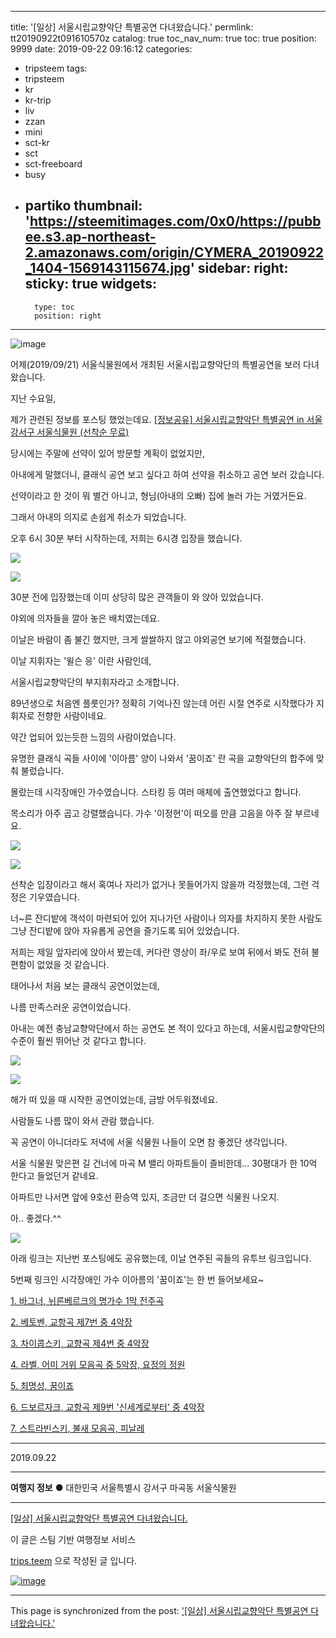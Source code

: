 
---
title: '[일상] 서울시립교향악단 특별공연 다녀왔습니다.'
permlink: tt20190922t091610570z
catalog: true
toc_nav_num: true
toc: true
position: 9999
date: 2019-09-22 09:16:12
categories:
- tripsteem
tags:
- tripsteem
- kr
- kr-trip
- liv
- zzan
- mini
- sct-kr
- sct
- sct-freeboard
- busy
- partiko
thumbnail: 'https://steemitimages.com/0x0/https://pubbee.s3.ap-northeast-2.amazonaws.com/origin/CYMERA_20190922_1404-1569143115674.jpg'
sidebar:
    right:
        sticky: true
widgets:
    -
        type: toc
        position: right
---


![image](https://steemitimages.com/0x0/https://pubbee.s3.ap-northeast-2.amazonaws.com/origin/CYMERA_20190922_1404-1569143115674.jpg)

어제(2019/09/21) 서울식물원에서 개최된 서울시립교향악단의 특별공연을 보러 다녀왔습니다.

지난 수요일,

제가 관련된 정보를 포스팅 했었는데요.
[[정보공유] 서울시립교향악단 특별공연 in 서울 강서구 서울식물원 (선착순 무료)](https://steemit.com/actifit/@lucky2015/actifit-lucky2015-20190918t074440257z)

당시에는 주말에 선약이 있어 방문할 계획이 없었지만,

아내에게 말했더니, 클래식 공연 보고 싶다고 하여 선약을 취소하고 공연 보러 갔습니다.

선약이라고 한 것이 뭐 별건 아니고, 형님(아내의 오빠) 집에 놀러 가는 거였거든요.

그래서 아내의 의지로 손쉽게 취소가 되었습니다.

오후 6시 30분 부터 시작하는데, 저희는 6시경 입장을 했습니다.

![](https://steemitimages.com/0x0/https://pubbee.s3.ap-northeast-2.amazonaws.com/origin/CYMERA_20190922_1405-1569143191196.jpg)

![](https://steemitimages.com/0x0/https://pubbee.s3.ap-northeast-2.amazonaws.com/origin/CYMERA_20190922_1406-1569143221357.jpg)

30분 전에 입장했는데 이미 상당히 많은 관객들이 와 앉아 있었습니다.

야외에 의자들을 깔아 놓은 배치였는데요.

이날은 바람이 좀 불긴 했지만, 크게 쌀쌀하지 않고 야외공연 보기에 적절했습니다.

이날 지휘자는 '윌슨 응' 이란 사람인데,

서울시립교향악단의 부지휘자라고 소개합니다.

89년생으로 처음엔 플룻인가? 정확히 기억나진 않는데 어린 시절 연주로 시작했다가 지휘자로 전향한 사람이네요.

약간 업되어 있는듯한 느낌의 사람이었습니다.

유명한 클래식 곡들 사이에 '이아름' 양이 나와서  '꿈이죠' 란 곡을 교향악단의 합주에 맞춰 불렀습니다.

몰랐는데 시각장애인 가수였습니다. 스타킹 등 여러 매체에 출연했었다고 합니다.

목소리가 아주 곱고 강렬했습니다.  가수 '이정현'이 떠오를 만큼 고음을 아주 잘 부르네요.

![](https://steemitimages.com/0x0/https://pubbee.s3.ap-northeast-2.amazonaws.com/origin/CYMERA_20190922_1406-1569143309324.jpg)

![](https://steemitimages.com/0x0/https://pubbee.s3.ap-northeast-2.amazonaws.com/origin/CYMERA_20190922_1406-1569143325577.jpg)

선착순 입장이라고 해서 혹여나 자리가 없거나 못들어가지 않을까 걱정했는데, 그런 걱정은 기우였습니다.

너~른 잔디밭에 객석이 마련되어 있어 지나가던 사람이나 의자를 차지하지 못한 사람도 그냥 잔디밭에 앉아 자유롭게 공연을 즐기도록 되어 있었습니다.

저희는 제일 앞자리에 앉아서 봤는데, 커다란 영상이 좌/우로 보여 뒤에서 봐도 전혀 불편함이 없었을 것 같습니다.

태어나서 처음 보는 클래식 공연이었는데,

나름 만족스러운 공연이었습니다.

아내는 예전 충남교향악단에서 하는 공연도 본 적이 있다고 하는데, 서울시립교향악단의 수준이 훨씬 뛰어난 것 같다고 합니다.

![](https://steemitimages.com/0x0/https://pubbee.s3.ap-northeast-2.amazonaws.com/origin/CYMERA_20190922_1407-1569143441763.jpg)

![](https://steemitimages.com/0x0/https://pubbee.s3.ap-northeast-2.amazonaws.com/origin/CYMERA_20190922_1408-1569143469796.jpg)

해가 떠 있을 때 시작한 공연이었는데, 금방 어두워졌네요.

사람들도 나름 많이 와서 관람 했습니다.

꼭 공연이 아니더라도 저녁에 서울 식물원 나들이 오면 참 좋겠단 생각입니다.

서울 식물원 맞은편 길 건너에 마곡 M 밸리 아파트들이 즐비한데...
30평대가 한 10억 한다고 들었던거 같네요.

아파트만 나서면 앞에 9호선 환승역 있지, 조금만 더 걸으면 식물원 나오지.

아.. 좋겠다.^^

![](https://steemitimages.com/0x0/https://pubbee.s3.ap-northeast-2.amazonaws.com/origin/CYMERA_20190922_1408-1569143504322.jpg)

아래 링크는 지난번 포스팅에도 공유했는데, 이날 연주된 곡들의 유투브 링크입니다.

5번째 링크인 시각장애인 가수 이아름의 '꿈이죠'는 한 번 들어보세요~

[1. 바그너, 뉘른베르크의 명가수 1막 전주곡](https://youtu.be/GqRAEGD7pb8)

[2. 베토벤, 교항곡 제7번 중 4악장](https://youtu.be/IKcvP1kBoMw)

[3. 차이콥스키, 교향곡 제4번 중 4악장](https://youtu.be/0p8f1FtUFVw)

[4. 라벨, 어미 거위 모음곡 중 5악장, 요정의 정원](https://youtu.be/zUgUpLuLHlM)

[5. 최명성, 꿈이죠](https://youtu.be/O2Mts2ju5tc)

[6. 드보르자크, 교항곡 제9번 '신세계로부터' 중 4악장](https://youtu.be/mJjk7vbVaOY)

[7. 스트라빈스키, 불새 모음곡, 피날레](https://youtu.be/DSTILyNB00U)

---

2019.09.22

---

**여행지 정보**
● 대한민국 서울특별시 강서구 마곡동 서울식물원

---

[[일상] 서울시립교향악단 특별공연 다녀왔습니다.](https://kr.tripsteem.com/post/tt20190922t091610570z)

이 글은 스팀 기반 여행정보 서비스

[trips.teem](https://kr.tripsteem.com/) 으로 작성된 글 입니다.

[![image](https://cdn.steemitimages.com/DQmUFZTyUVo6PuZGHeF9VxLHxkrufqLa37Wz8U6A9j115JU/%EB%B0%B0%EB%84%88_%EB%B4%84.jpg)](https://kr.tripsteem.com/)

- - -

This page is synchronized from the post: ['[일상] 서울시립교향악단 특별공연 다녀왔습니다.'](https://steemit.com/@lucky2015/tt20190922t091610570z)
